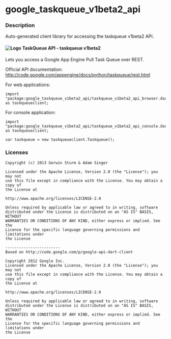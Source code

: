 # google_taskqueue_v1beta2_api

### Description

Auto-generated client library for accessing the taskqueue v1beta2 API.

#### ![Logo](http://www.google.com/images/icons/product/app_engine-16.png) TaskQueue API - taskqueue v1beta2

Lets you access a Google App Engine Pull Task Queue over REST.

Official API documentation: http://code.google.com/appengine/docs/python/taskqueue/rest.html

For web applications:
```
import "package:google_taskqueue_v1beta2_api/taskqueue_v1beta2_api_browser.dart" as taskqueueclient;
```

For console application:
```
import "package:google_taskqueue_v1beta2_api/taskqueue_v1beta2_api_console.dart" as taskqueueclient;
```

```
var taskqueue = new taskqueueclient.Taskqueue();
```

### Licenses

```
Copyright (c) 2013 Gerwin Sturm & Adam Singer

Licensed under the Apache License, Version 2.0 (the "License"); you may not
use this file except in compliance with the License. You may obtain a copy of
the License at

http://www.apache.org/licenses/LICENSE-2.0

Unless required by applicable law or agreed to in writing, software
distributed under the License is distributed on an "AS IS" BASIS, WITHOUT
WARRANTIES OR CONDITIONS OF ANY KIND, either express or implied. See the
License for the specific language governing permissions and limitations under
the License

------------------------
Based on http://code.google.com/p/google-api-dart-client

Copyright 2012 Google Inc.
Licensed under the Apache License, Version 2.0 (the "License"); you may not
use this file except in compliance with the License. You may obtain a copy of
the License at

http://www.apache.org/licenses/LICENSE-2.0

Unless required by applicable law or agreed to in writing, software
distributed under the License is distributed on an "AS IS" BASIS, WITHOUT
WARRANTIES OR CONDITIONS OF ANY KIND, either express or implied. See the
License for the specific language governing permissions and limitations under
the License

```
